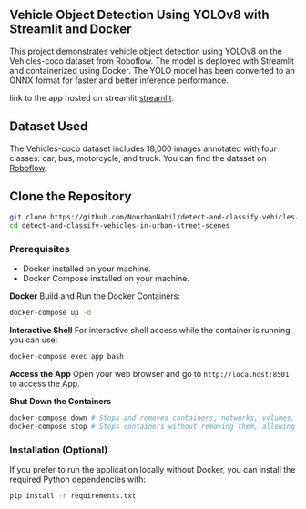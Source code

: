 ## Vehicle Object Detection Using YOLOv8 with Streamlit and Docker

This project demonstrates vehicle object detection using YOLOv8 on the Vehicles-coco dataset from Roboflow. The model is deployed with Streamlit and containerized using Docker. The YOLO model has been converted to an ONNX format for faster and better inference performance.

link to the app hosted on streamlit [streamlit](https://detect-and-classify-vehicles.streamlit.app/).

## Dataset Used
The Vehicles-coco dataset includes 18,000 images annotated with four classes: car, bus, motorcycle, and truck. You can find the dataset on [Roboflow](https://universe.roboflow.com/vehicle-mscoco/vehicles-coco).

## Clone the Repository
```bash
git clone https://github.com/NourhanNabil/detect-and-classify-vehicles-in-urban-street-scenes.git
cd detect-and-classify-vehicles-in-urban-street-scenes
```

### Prerequisites
- Docker installed on your machine.
- Docker Compose installed on your machine.

**Docker**
Build and Run the Docker Containers:
```bash
docker-compose up -d
```

**Interactive Shell**
For interactive shell access while the container is running, you can use:
```bash
docker-compose exec app bash
```

**Access the App**
Open your web browser and go to `http://localhost:8501` to access the App.

**Shut Down the Containers**
```bash
docker-compose down # Stops and removes containers, networks, volumes, and other services.
docker-compose stop # Stops containers without removing them, allowing you to start them again later.
```

### Installation (Optional)
If you prefer to run the application locally without Docker, you can install the required Python dependencies with:
```bash
pip install -r requirements.txt
